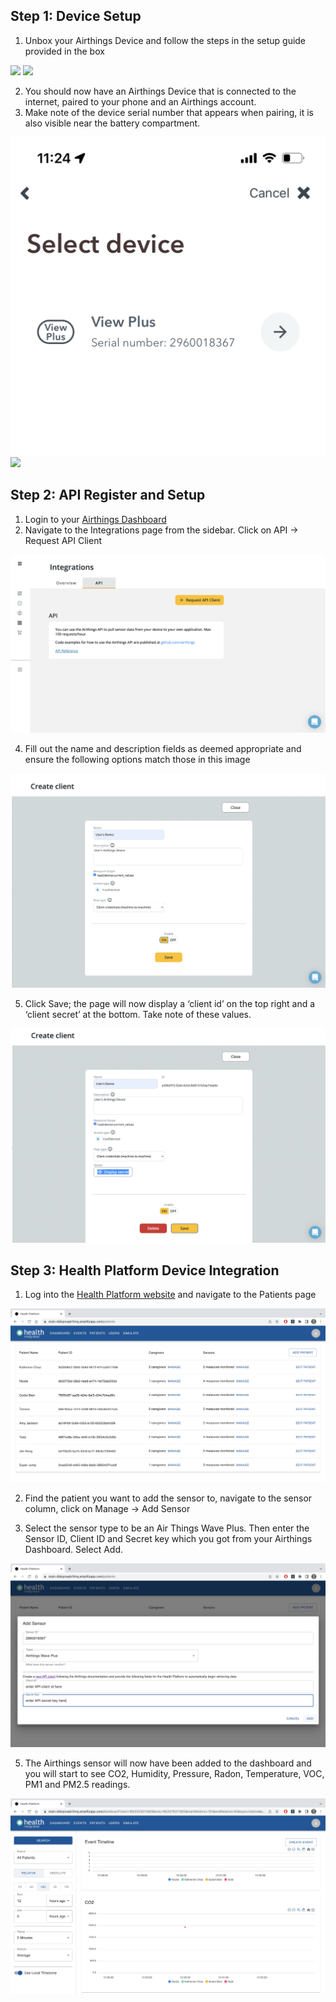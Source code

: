 ## Step 1: Device Setup
1. Unbox your Airthings Device and follow the steps in the setup guide provided in the box
<img src="../images/airthings_unbox.png">
<img src="../images/setup_guide_airthings_2.png">

2. You should now have an Airthings Device that is connected to the internet, paired to your phone and an Airthings account. 
3. Make note of the device serial number that appears when pairing, it is also visible near the battery compartment.
<img src="../images/airthings_bluetooth_serialnumber.png">
<img src="../images/airthings_battery_compartment.png">

## Step 2: API Register and Setup
1. Login to your [Airthings Dashboard](https://accounts.airthings.com/login?client_id=dashboard&redirect_uri=https://dashboard.airthings.com)
2. Navigate to the Integrations page from the sidebar. Click on API -> Request API Client 
<img src="../images/airthings_integration_board.png">

4. Fill out the name and description fields as deemed appropriate and ensure the following options match those in this image
<img src="../images/create_client_dashboard.png">

5. Click Save; the page will now display a ‘client id’ on the top right and a ‘client secret’ at the bottom. Take note of these values.
<img src="../images/create_client_dashboard_3.png">


## Step 3: Health Platform Device Integration
1. Log into the [Health Platform website](https://main.didcpzwpk1imq.amplifyapp.com) and navigate to the Patients page
<img src="../images/health_platform_patients.png">

2. Find the patient you want to add the sensor to, navigate to the sensor column, click on Manage -> Add Sensor 

3. Select the sensor type to be an Air Things Wave Plus. Then enter the Sensor ID, Client ID and Secret key which you got from your Airthings Dashboard. Select Add.
<img src="../images/health_platform_addsensor.png">

5. The Airthings sensor will now have been added to the dashboard and you will start to see CO2, Humidity, Pressure, Radon, Temperature, VOC, PM1 and PM2.5 readings. 
<img src="../images/health_platform_envdashboard.png">
